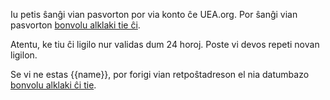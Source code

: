 Iu petis ŝanĝi vian pasvorton por via konto ĉe UEA.org. Por ŝanĝi vian pasvorton [bonvolu alklaki tie ĉi]({{#url}}ensaluti?nova-pasvorto={{@root.code}}/{{@root.key}}{{/url}}).

Atentu, ke tiu ĉi ligilo nur validas dum 24 horoj. Poste vi devos repeti novan ligilon.

Se vi ne estas {{name}}, por forigi vian retpoŝtadreson el nia datumbazo [bonvolu alklaki ĉi tie]({{#url}}/ott?ctx=delete_email_address&token={{@root.deleteToken}}{{/url}}).